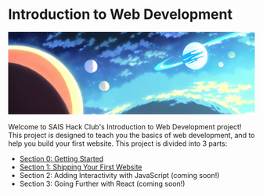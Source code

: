 # Introduction to Web Development

![banner](banner.jpg)

Welcome to SAIS Hack Club's Introduction to Web Development project! This project is designed to teach you the basics of web development, and to help you build your first website. This project is divided into 3 parts:

- [Section 0: Getting Started](./Section_0/Lesson_1_Getting_Started.md)
- [Section 1: Shipping Your First Website](./Section_1/Lesson_1_Intro_to_HTML.md)
- Section 2: Adding Interactivity with JavaScript (coming soon!)
- Section 3: Going Further with React (coming soon!)
